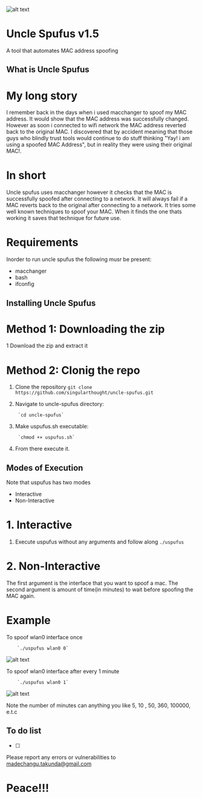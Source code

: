 ![alt text](https://github.com/singularthought/uncle-spufus/blob/master/pics/banner.png)

# Uncle Spufus v1.5
A tool that automates MAC address spoofing

## What is Uncle Spufus
# My long story
I remember back in the days when i used macchanger to spoof my MAC address. It would show
that the MAC address was successfully changed. However as soon i connected to wifi network the MAC address
reverted back to the original MAC. I discovered that by accident meaning that those guys who blindly trust
tools would continue to do stuff thinking "Yay! i am using a spoofed MAC Address", but in reality they
were using their original MAC!.

# In short
Uncle spufus uses macchanger however it checks that the MAC is successfully spoofed after connecting to 
a network. It will always fail if a MAC reverts back to the original after connecting to a network. It
tries some well known techniques to spoof your MAC. When it finds the one thats working it saves that
technique for future use.


# Requirements
Inorder to run uncle spufus the following musr be present:
* macchanger
* bash
* ifconfig

## Installing Uncle Spufus

# Method 1: Downloading the zip
1 Download the zip and extract it


# Method 2: Clonig the repo

1. Clone the repository
        `git clone https://github.com/singularthought/uncle-spufus.git`

2. Navigate to uncle-spufus directory:

        `cd uncle-spufus`

3. Make uspufus.sh executable:

        `chmod +× uspufus.sh`

4. From there execute it. 

## Modes of Execution

Note that uspufus has two modes
* Interactive 
* Non-Interactive

# 1. Interactive

1. Execute uspufus without any arguments and follow along
        `./uspufus`

# 2. Non-Interactive

The first argument is the interface that you want to spoof a mac.
The second argument is amount of time(in minutes) to wait before spoofing the MAC
again.


# Example

To spoof wlan0 interface once

        `./uspufus wlan0 0`
        
![alt text](https://github.com/singularthought/uncle-spufus/blob/master/pics/non-int.png)

To spoof wlan0 interface after every 1 minute
        
        `./uspufus wlan0 1`
        
 ![alt text](https://github.com/singularthought/uncle-spufus/blob/master/pics/non-int2.png)

Note the number of minutes can anything you like 5, 10 , 50, 360, 100000, e.t.c

## To do list
- [ ] 


Please report any errors or vulnerabilities to madechangu.takunda@gmail.com
# Peace!!! 


